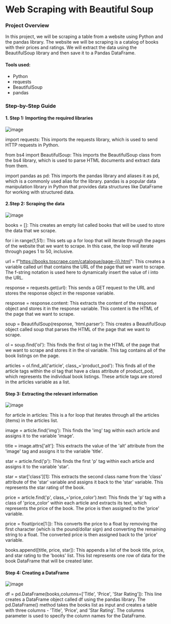 # Web Scraping with Beautiful Soup

### Project Overview
In this project, we will be scraping a table from a website using Python and the pandas library. 
The website we will be scraping is a catalog of books with their prices and ratings. 
We will extract the data using the BeautifulSoup library and then save it to a Pandas DataFrame.

#### Tools used:

- Python 
- requests
- BeautifulSoup
- pandas

### Step-by-Step Guide
#### 1. Step 1: Importing the required libraries
![image](https://user-images.githubusercontent.com/86577716/223216763-92f7c96f-79bf-43fd-aa5e-cc1fe44285bb.png)

import requests: This imports the requests library, which is used to send HTTP requests in Python.

from bs4 import BeautifulSoup: This imports the BeautifulSoup class from the bs4 library, which is used to parse HTML documents and extract data from them.

import pandas as pd: This imports the pandas library and aliases it as pd, which is a commonly used alias for the library. pandas is a popular data manipulation library in Python that provides data structures like DataFrame for working with structured data.


#### 2.Step 2:  Scraping the data
![image](https://user-images.githubusercontent.com/86577716/223219098-3ade25b5-d1b1-4dbb-932a-df7c9c8024c8.png)

books = []: This creates an empty list called books that will be used to store the data that we scrape.

for i in range(1,51):: This sets up a for loop that will iterate through the pages of the website that we want to scrape. In this case, the loop will iterate through pages 1 to 50, inclusive.

url = f"https://books.toscrape.com/catalogue/page-{i}.html": This creates a variable called url that contains the URL of the page that we want to scrape. The f-string notation is used here to dynamically insert the value of i into the URL.

response = requests.get(url): This sends a GET request to the URL and stores the response object in the response variable.

response = response.content: This extracts the content of the response object and stores it in the response variable. This content is the HTML of the page that we want to scrape.

soup = BeautifulSoup(response, 'html.parser'): This creates a BeautifulSoup object called soup that parses the HTML of the page that we want to scrape.

ol = soup.find('ol'): This finds the first ol tag in the HTML of the page that we want to scrape and stores it in the ol variable. This tag contains all of the book listings on the page.

articles = ol.find_all('article', class_='product_pod'): This finds all of the article tags within the ol tag that have a class attribute of product_pod, which represents the individual book listings. These article tags are stored in the articles variable as a list.


#### Step 3: Extracting the relevant information
![image](https://user-images.githubusercontent.com/86577716/223219806-0a6f7cd5-b027-453c-9f10-b0f629addae0.png)

for article in articles: This is a for loop that iterates through all the articles (items) in the articles list.

image = article.find('img'): This finds the 'img' tag within each article and assigns it to the variable 'image'.

title = image.attrs['alt']: This extracts the value of the 'alt' attribute from the 'image' tag and assigns it to the variable 'title'.

star = article.find('p'): This finds the first 'p' tag within each article and assigns it to the variable 'star'.

star = star['class'][1]: This extracts the second class name from the 'class' attribute of the 'star' variable and assigns it back to the 'star' variable. This represents the star rating of the book.

price = article.find('p', class_='price_color').text: This finds the 'p' tag with a class of 'price_color' within each article and extracts its text, which represents the price of the book. The price is then assigned to the 'price' variable.

price = float(price[1:]): This converts the price to a float by removing the first character (which is the pound/dollar sign) and converting the remaining string to a float. The converted price is then assigned back to the 'price' variable.

books.append([title, price, star]): This appends a list of the book title, price, and star rating to the 'books' list. This list represents one row of data for the book DataFrame that will be created later.


#### Step 4: Creating a DataFrame

![image](https://user-images.githubusercontent.com/86577716/223220989-ba651842-31b9-4b29-9542-2215c854f373.png)

df = pd.DataFrame(books,columns=['Title', 'Price', 'Star Rating']): This line creates a DataFrame object called df using the pandas library. The pd.DataFrame() method takes the books list as input and creates a table with three columns - 'Title', 'Price', and 'Star Rating'. 
The columns parameter is used to specify the column names for the DataFrame.
